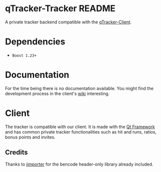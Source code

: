 # qTracker-Tracker README
A private tracker backend compatible with the [qTracker-Client](https://github.com/Feqzz/qTracker-Client).

# Dependencies
* `Boost 1.23+`

# Documentation
For the time being there is no documentation available. You might find the development process in 
the client's [wiki](https://github.com/Feqzz/qTracker-Client/wiki) interesting.

# Client
The tracker is compatible with our client. It is made with the [Qt Framework](https://www.qt.io/) and has common private tracker functionalities such as 
hit and runs, ratios, bonus points and invites.

## Credits
Thanks to [jimporter](https://github.com/jimporter/bencode.hpp) for the bencode header-only library already included.
